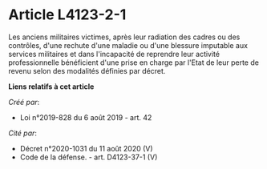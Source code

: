 # Article L4123-2-1

Les anciens militaires victimes, après leur radiation des cadres ou des contrôles, d'une rechute d'une maladie ou d'une
blessure imputable aux services militaires et dans l'incapacité de reprendre leur activité professionnelle bénéficient d'une
prise en charge par l'Etat de leur perte de revenu selon des modalités définies par décret.

**Liens relatifs à cet article**

_Créé par_:

  - Loi n°2019-828 du 6 août 2019 - art. 42

_Cité par_:

  - Décret n°2020-1031 du 11 août 2020 (V)
  - Code de la défense. - art. D4123-37-1 (V)
